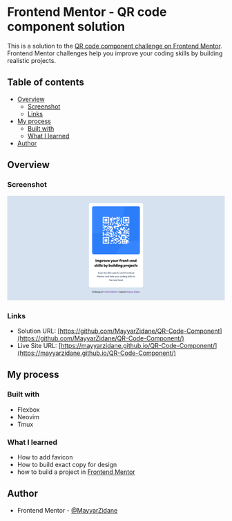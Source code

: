 # Frontend Mentor - QR code component solution

This is a solution to the [QR code component challenge on Frontend Mentor](https://www.frontendmentor.io/challenges/qr-code-component-iux_sIO_H). Frontend Mentor challenges help you improve your coding skills by building realistic projects.

## Table of contents

- [Overview](#overview)
  - [Screenshot](#screenshot)
  - [Links](#links)
- [My process](#my-process)
  - [Built with](#built-with)
  - [What I learned](#what-i-learned)
- [Author](#author)

## Overview

### Screenshot

![](images/screenshot.png)

### Links

- Solution URL: [https://github.com/MayyarZidane/QR-Code-Component](https://github.com/MayyarZidane/QR-Code-Component/)
- Live Site URL: [https://mayyarzidane.github.io/QR-Code-Component/](https://mayyarzidane.github.io/QR-Code-Component/)

## My process

### Built with
- Flexbox
- Neovim
- Tmux

### What I learned
- How to add favicon
- How to build exact copy for design
- how to build a project in [Frontend Mentor]("https://www.frontendmentor.io/")

## Author
- Frontend Mentor - [@MayyarZidane](https://www.frontendmentor.io/profile/MayyarZidane)

